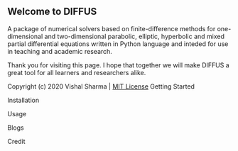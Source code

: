 ## Welcome to DIFFUS

A package of numerical solvers based on finite-difference methods for one-dimensional and two-dimensional parabolic, elliptic, hyperbolic and mixed partial differential equations written in Python language and inteded for use in teaching and academic research.

Thank you for visiting this page. I hope that together we will make DIFFUS a great tool for all learners and researchers alike.

Copyright (c) 2020 Vishal Sharma | [MIT License](LICENSE.md)
Getting Started

Installation

Usage

Blogs

Credit




